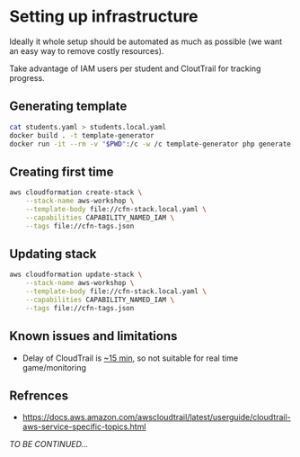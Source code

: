 Setting up infrastructure
=========================

Ideally it whole setup should be automated as much as possible
(we want an easy way to remove costly resources).

Take advantage of IAM users per student and CloutTrail for tracking progress.

## Generating template

```bash
cat students.yaml > students.local.yaml
docker build . -t template-generator
docker run -it --rm -v "$PWD":/c -w /c template-generator php generate.php > cfn-stack.local.yaml
```

## Creating first time

```bash
aws cloudformation create-stack \
    --stack-name aws-workshop \
    --template-body file://cfn-stack.local.yaml \
    --capabilities CAPABILITY_NAMED_IAM \
    --tags file://cfn-tags.json
```

## Updating stack

```bash
aws cloudformation update-stack \
    --stack-name aws-workshop \
    --template-body file://cfn-stack.local.yaml \
    --capabilities CAPABILITY_NAMED_IAM \
    --tags file://cfn-tags.json
```

## Known issues and limitations

 * Delay of CloudTrail is [~15 min](https://aws.amazon.com/cloudtrail/faqs/),
   so not suitable for real time game/monitoring

## Refrences

* https://docs.aws.amazon.com/awscloudtrail/latest/userguide/cloudtrail-aws-service-specific-topics.html

_TO BE CONTINUED..._